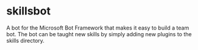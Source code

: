 # skillsbot
A bot for the Microsoft Bot Framework that makes it easy to build a team bot. The bot can be taught new skills by simply adding new plugins to the skills directory.
